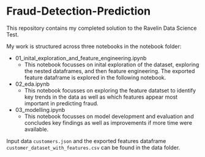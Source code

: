 # Fraud-Detection-Prediction

This repository contains my completed solution to the Ravelin Data Science Test. 

My work is structured across three notebooks in the notebook folder:
- 01_inital_exploration_and_feature_engineering.ipynb
  - This notebook focusses on inital exploration of the dataset, exploring the nested dataframes, and then feature engineering. The exported feature dataframe is explored in the following notebook.  
- 02_eda.ipynb
  - This notebook focusses on exploring the feature datatset to identify key trends in the data as well as which features appear most important in predicting fraud.
- 03_modelling.ipynb
  - This notebook focusses on model development and evaluation and concludes key findings as well as improvements if more time were available.

Input data `customers.json` and the exported features dataframe `customer_dataset_with_features.csv` can be found in the data folder.
